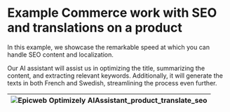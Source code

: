 # Example Commerce work with SEO and translations on a product

In this example, we showcase the remarkable speed at which you can handle SEO content and localization.

Our AI assistant will assist us in optimizing the title, summarizing the content, and extracting relevant keywords. Additionally, it will generate the texts in both French and Swedish, streamlining the process even further.

| ![Epicweb Optimizely AIAssistant_product_translate_seo](https://github.com/Epicweb-Optimizely/Epicweb.Optimizely.AIAssistant/assets/9716195/972985f2-4cc6-4c16-b1f0-16d595a8ab31) | 
|-|
